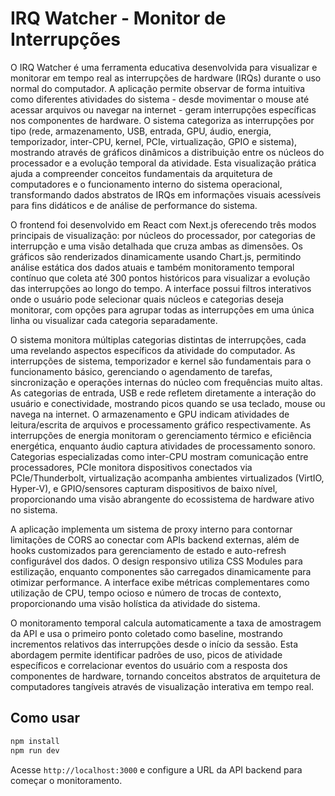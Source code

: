 # IRQ Watcher - Monitor de Interrupções

O IRQ Watcher é uma ferramenta educativa desenvolvida para visualizar e monitorar em tempo real as interrupções de hardware (IRQs) durante o uso normal do computador. A aplicação permite observar de forma intuitiva como diferentes atividades do sistema - desde movimentar o mouse até acessar arquivos ou navegar na internet - geram interrupções específicas nos componentes de hardware. O sistema categoriza as interrupções por tipo (rede, armazenamento, USB, entrada, GPU, áudio, energia, temporizador, inter-CPU, kernel, PCIe, virtualização, GPIO e sistema), mostrando através de gráficos dinâmicos a distribuição entre os núcleos do processador e a evolução temporal da atividade. Esta visualização prática ajuda a compreender conceitos fundamentais da arquitetura de computadores e o funcionamento interno do sistema operacional, transformando dados abstratos de IRQs em informações visuais acessíveis para fins didáticos e de análise de performance do sistema.

O frontend foi desenvolvido em React com Next.js oferecendo três modos principais de visualização: por núcleos do processador, por categorias de interrupção e uma visão detalhada que cruza ambas as dimensões. Os gráficos são renderizados dinamicamente usando Chart.js, permitindo análise estática dos dados atuais e também monitoramento temporal contínuo que coleta até 300 pontos históricos para visualizar a evolução das interrupções ao longo do tempo. A interface possui filtros interativos onde o usuário pode selecionar quais núcleos e categorias deseja monitorar, com opções para agrupar todas as interrupções em uma única linha ou visualizar cada categoria separadamente.

O sistema monitora múltiplas categorias distintas de interrupções, cada uma revelando aspectos específicos da atividade do computador. As interrupções de sistema, temporizador e kernel são fundamentais para o funcionamento básico, gerenciando o agendamento de tarefas, sincronização e operações internas do núcleo com frequências muito altas. As categorias de entrada, USB e rede refletem diretamente a interação do usuário e conectividade, mostrando picos quando se usa teclado, mouse ou navega na internet. O armazenamento e GPU indicam atividades de leitura/escrita de arquivos e processamento gráfico respectivamente. As interrupções de energia monitoram o gerenciamento térmico e eficiência energética, enquanto áudio captura atividades de processamento sonoro. Categorias especializadas como inter-CPU mostram comunicação entre processadores, PCIe monitora dispositivos conectados via PCIe/Thunderbolt, virtualização acompanha ambientes virtualizados (VirtIO, Hyper-V), e GPIO/sensores capturam dispositivos de baixo nível, proporcionando uma visão abrangente do ecossistema de hardware ativo no sistema.

A aplicação implementa um sistema de proxy interno para contornar limitações de CORS ao conectar com APIs backend externas, além de hooks customizados para gerenciamento de estado e auto-refresh configurável dos dados. O design responsivo utiliza CSS Modules para estilização, enquanto componentes são carregados dinamicamente para otimizar performance. A interface exibe métricas complementares como utilização de CPU, tempo ocioso e número de trocas de contexto, proporcionando uma visão holística da atividade do sistema.

O monitoramento temporal calcula automaticamente a taxa de amostragem da API e usa o primeiro ponto coletado como baseline, mostrando incrementos relativos das interrupções desde o início da sessão. Esta abordagem permite identificar padrões de uso, picos de atividade específicos e correlacionar eventos do usuário com a resposta dos componentes de hardware, tornando conceitos abstratos de arquitetura de computadores tangíveis através de visualização interativa em tempo real.

## Como usar

```bash
npm install
npm run dev
```

Acesse `http://localhost:3000` e configure a URL da API backend para começar o monitoramento.
